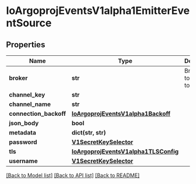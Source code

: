 # IoArgoprojEventsV1alpha1EmitterEventSource

## Properties
Name | Type | Description | Notes
------------ | ------------- | ------------- | -------------
**broker** | **str** | Broker URI to connect to. | [optional] 
**channel_key** | **str** |  | [optional] 
**channel_name** | **str** |  | [optional] 
**connection_backoff** | [**IoArgoprojEventsV1alpha1Backoff**](IoArgoprojEventsV1alpha1Backoff.md) |  | [optional] 
**json_body** | **bool** |  | [optional] 
**metadata** | **dict(str, str)** |  | [optional] 
**password** | [**V1SecretKeySelector**](V1SecretKeySelector.md) |  | [optional] 
**tls** | [**IoArgoprojEventsV1alpha1TLSConfig**](IoArgoprojEventsV1alpha1TLSConfig.md) |  | [optional] 
**username** | [**V1SecretKeySelector**](V1SecretKeySelector.md) |  | [optional] 

[[Back to Model list]](../README.md#documentation-for-models) [[Back to API list]](../README.md#documentation-for-api-endpoints) [[Back to README]](../README.md)


